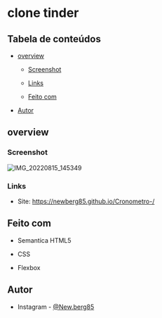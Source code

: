 # clone tinder

## Tabela de conteúdos 

- [overview](#overview)

  - [Screenshot](#screenshot)

  - [Links](#links)

  - [Feito com](#built-with)

- [Autor](#Autor)

## overview

### Screenshot

![IMG_20220815_145349](https://user-images.githubusercontent.com/80040519/184689181-bc2a8b21-3210-41fd-9717-39db5e1db0d3.jpg)

### Links

- Site: https://newberg85.github.io/Cronometro-/

## Feito com

- Semantica HTML5

- CSS

- Flexbox

## Autor

- Instagram - [@New.berg85](https://www.google.com/url?sa=t&source=web&rct=j&url=https://www.instagram.com/new.berg85/&ved=2ahUKEwihk-Wyhan4AhWjArkGHRPfDm8Qjjh6BAgHEAE&usg=AOvVaw2K5ZuwC3DJHMK4YkAZwUVM)


